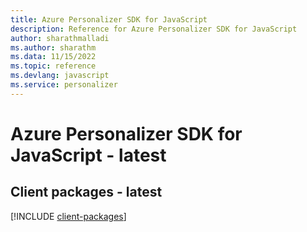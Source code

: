 ```yaml
---
title: Azure Personalizer SDK for JavaScript
description: Reference for Azure Personalizer SDK for JavaScript
author: sharathmalladi
ms.author: sharathm
ms.data: 11/15/2022
ms.topic: reference
ms.devlang: javascript
ms.service: personalizer
---
```

# Azure Personalizer SDK for JavaScript - latest

## Client packages - latest
[!INCLUDE [client-packages](personalizer-client-index.md)]